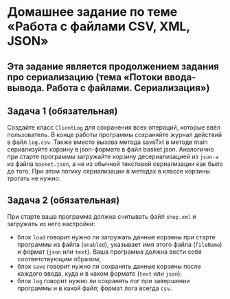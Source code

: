 # Домашнее задание по теме «Работа с файлами CSV, XML, JSON»
## Эта задание является продолжением задания про сериализацию (тема «Потоки ввода-вывода. Работа с файлами. Сериализация»)
## Задача 1 (обязательная)
Создайте класс `ClientLog` для сохранения всех операций, которые ввёл пользователь. В конце работы программы сохраняйте журнал действий в файл `log.csv`.
Также вместо вызова метода saveTxt в методе main сериализуйте корзину в json-формате в файл basket.json.
Аналогично при старте программы загружайте корзину десериализацией из `json-а` из файла `basket.json`, а не из обычной текстовой сериализации как было до того. При этом логику сериализации в методах в классе корзины трогать не нужно.
## Задача 2 (обязательная)
При старте ваша программа должна считывать файл `shop.xml` и загружать из него настройки:
- блок `load` говорит нужно ли загружать данные корзины при старте программы из файла (`enabled`), указывает имя этого файла (`fileName`) и формат (`json` или `text`). Ваша программа должна вести себя соответствующим образом;
- блок `save` говорит нужно ли сохранять данные корзины после каждого ввода, куда и в каком формате (`text` или `json`);
- блок `log` говорит нужно ли сохранять лог при завершении программы и в какой файл; формат лога всегда `csv`.